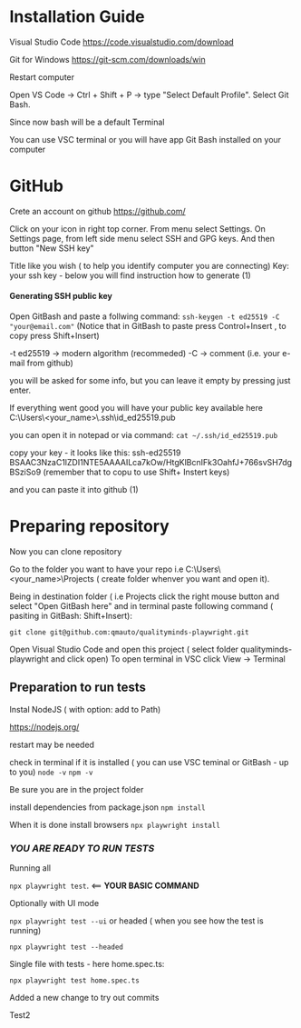 # Installation Guide

Visual Studio Code
https://code.visualstudio.com/download

Git for Windows
https://git-scm.com/downloads/win

Restart computer 

Open VS Code → Ctrl + Shift + P → type "Select Default Profile".
Select Git Bash.

Since now bash will be a default Terminal

You can use VSC terminal or you will have app Git Bash installed on your computer


# GitHub

Crete an account on github
https://github.com/

Click on your icon in right top corner. 
From menu select Settings.
On Settings page, from left side menu select SSH and GPG keys. And then button "New SSH key"

Title like you wish ( to help you identify computer you are connecting)
Key: your ssh key - below you will find instruction how to generate  (1)


#### Generating SSH public key

Open GitBash and paste a follwing command: 
`ssh-keygen -t ed25519 -C "your@email.com"`
(Notice that in GitBash to paste press Control+Insert , to copy press Shift+Insert) 

-t ed25519 → modern algorithm (recommeded)
-C → comment (i.e. your e-mail from github)

you will be asked for some info, but you can leave it empty by pressing just enter.

If everything went good you will have your public key available here
C:\Users\\<your_name>\\.ssh\id_ed25519.pub

you can open it in notepad or via command: 
`cat ~/.ssh/id_ed25519.pub`

copy your key - it looks like this:
ssh-ed25519 BSAAC3NzaC1lZDI1NTE5AAAAILca7kOw/HtgKlBcnIFk3OahfJ+766svSH7dgBSziSo9
(remember that to copu to use Shift+ Instert keys)

and you can paste it into github (1)

# Preparing repository

Now you can clone repository

Go to the folder you want to have your repo i.e C:\Users\\<your_name>\\Projects ( create folder whenver you want and open it).

Being in destination folder ( i.e Projects click the right mouse button and select "Open GitBash here" 
and in terminal paste following command ( pasiting in GitBash: Shift+Insert): 

`git clone git@github.com:qmauto/qualityminds-playwright.git`

Open Visual Studio Code and open this project ( select folder qualityminds-playwright and click open)
To open terminal in VSC click View -> Terminal

## Preparation to run tests

Instal NodeJS ( with option: add to Path)

https://nodejs.org/

restart may be needed

check in terminal if it is installed ( you can use VSC teminal or GitBash - up to you)
`node -v`
`npm -v`

Be sure you are in the project folder 

install dependencies from package.json
`npm install`

When it is done install browsers
`npx playwright install`


### *YOU ARE READY TO RUN TESTS* 

Running all

`npx playwright test`. <== **YOUR BASIC COMMAND**

Optionally with UI mode 

`npx playwright test --ui`
or headed ( when you see how the test is running)

`npx playwright test --headed`


Single file with tests - here home.spec.ts:

`npx playwright test home.spec.ts`

Added a new change to try out commits

Test2
